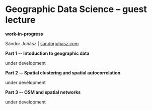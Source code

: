 # Geographic Data Science – guest lecture

**work-in-progress**

Sándor Juhász | [sandorjuhasz.com](https://sandorjuhasz.com)

**Part 1 -- Intoduction to geographic data**

under development

**Part 2 -- Spatial clustering and spatial autocorrelation**

under development

**Part 3 -- OSM and spatial networks**

under development
